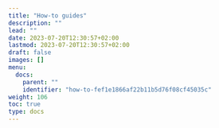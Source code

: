 ```yaml
---
title: "How-to guides"
description: ""
lead: ""
date: 2023-07-20T12:30:57+02:00
lastmod: 2023-07-20T12:30:57+02:00
draft: false
images: []
menu:
  docs:
    parent: ""
    identifier: "how-to-fef1e1866af22b11b5d76f08cf45035c"
weight: 106
toc: true
type: docs
---
```

